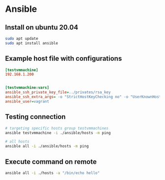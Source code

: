 # Ansible

## Install on ubuntu 20.04

```bash
sudo apt update
sudo apt install ansible
```


## Example host file with configurations

```ini
[testvmmachine]
192.168.1.200


[testvmmachine:vars]
ansible_ssh_private_key_file=../privates/rsa_key
ansible_ssh_extra_args= -o "StrictHostKeyChecking no" -o "UserKnownHostsFile /dev/null"
ansible_user=vagrant
```

## Testing connection

```bash
# targeting specific hosts group testvmmachines
ansible testvmmachine -i ./ansible/hosts -m ping

# all hosts
ansible all -i ./ansible/hosts -m ping
```

## Execute command on remote

```bash
ansible all -i ./hosts -a "/bin/echo hello"
```